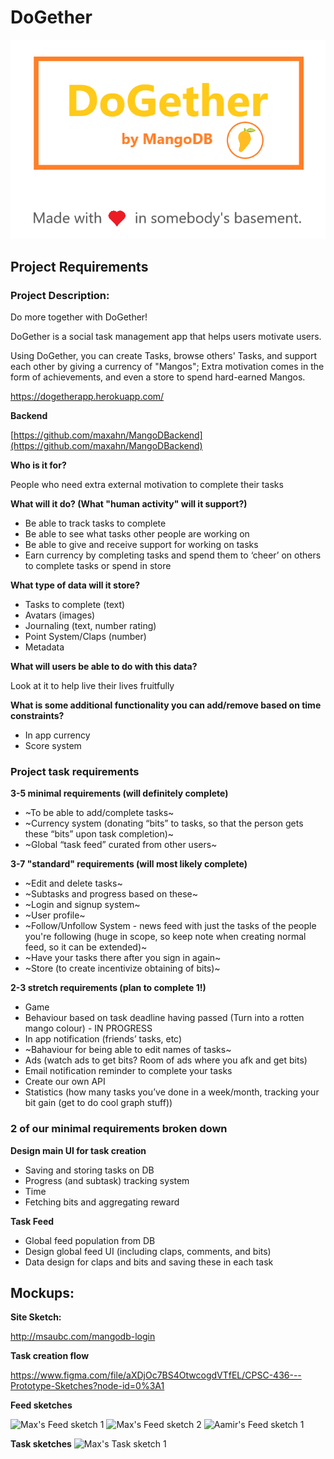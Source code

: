 # DoGether
![DoGether](/mockups/DoGether.png)

## Project Requirements 

### Project Description:
Do more together with DoGether!

DoGether is a social task management app that helps users motivate users.

Using DoGether, you can create Tasks, browse others' Tasks, and support each other by giving a currency of "Mangos"; Extra motivation comes in the form of achievements, and even a store to spend hard-earned Mangos.

https://dogetherapp.herokuapp.com/


**Backend**

[https://github.com/maxahn/MangoDBackend](https://github.com/maxahn/MangoDBackend)

**Who is it for?**

People who need extra external motivation to complete their tasks

**What will it do? (What "human activity" will it support?)**

* Be able to track tasks to complete
* Be able to see what tasks other people are working on
* Be able to give and receive support for working on tasks
* Earn currency by completing tasks and spend them to ‘cheer’ on others to complete tasks or spend in store

**What type of data will it store?**
* Tasks to complete (text)
* Avatars (images)
* Journaling (text, number rating)
* Point System/Claps (number)
* Metadata 

**What will users be able to do with this data?**

Look at it to help live their lives fruitfully

**What is some additional functionality you can add/remove based on time constraints?**
* In app currency
* Score system

### Project task requirements

**3-5 minimal requirements (will definitely complete)**

- ~To be able to add/complete tasks~
- ~Currency system (donating “bits” to tasks, so that the person gets these “bits” upon task completion)~
- ~Global “task feed” curated from other users~


**3-7 "standard" requirements (will most likely complete)**

- ~Edit and delete tasks~
- ~Subtasks and progress based on these~
- ~Login and signup system~
- ~User profile~
- ~Follow/Unfollow System - news feed with just the tasks of the people you're following (huge in scope, so keep note when creating normal feed, so it can be extended)~
- ~Have your tasks there after you sign in again~
- ~Store (to create incentivize obtaining of bits)~


**2-3 stretch requirements (plan to complete 1!)**

- Game
- Behaviour based on task deadline having passed (Turn into a rotten mango colour) - IN PROGRESS
- In app notification (friends’ tasks, etc)
- ~Bahaviour for being able to edit names of tasks~
- Ads (watch ads to get bits? Room of ads where you afk and get bits)
- Email notification reminder to complete your tasks
- Create our own API
- Statistics (how many tasks you’ve done in a week/month, tracking your bit gain (get to do cool graph stuff))


### 2 of our minimal requirements broken down

**Design main UI for task creation**
* Saving and storing tasks on DB
* Progress (and subtask) tracking system
* Time
* Fetching bits and aggregating reward

**Task Feed**
* Global feed population from DB
* Design global feed UI (including claps, comments, and bits)
* Data design for claps and bits and saving these in each task



## Mockups:
**Site Sketch:**

http://msaubc.com/mangodb-login

**Task creation flow**

https://www.figma.com/file/aXDjOc7BS4OtwcogdVTfEL/CPSC-436---Prototype-Sketches?node-id=0%3A1

**Feed sketches**

![Max's Feed sketch 1](https://media.discordapp.net/attachments/711034148411801680/713193105322541096/20200521_174319.jpg?width=915&height=686)
![Max's Feed sketch 2](https://cdn.discordapp.com/attachments/711034148411801680/713193082882883746/20200521_174322.jpg)
![Aamir's Feed sketch 1](https://media.discordapp.net/attachments/711034148411801680/713189350162038835/IMG_20200521_173451.jpg?width=882&height=662)


**Task sketches**
![Max's Task sketch 1](https://cdn.discordapp.com/attachments/711034148411801680/713193144484626535/20200521_174253.jpg)
